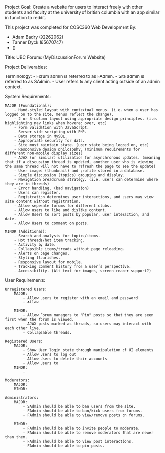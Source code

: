 Project Goal:
    Create a website for users to interact freely with other students and faculty at the university of british columbia with an app similar in function to reddit.

This project was completed for COSC360 Web Development By:

- Adam Badry (92262062)
- Tanner Dyck (65670747)
- ()

Title: UBC Forums (MyDiscussionForum Website)

Project Deliverables:

Terminology:
    - Forum admin is referred to as FAdmin.
    - Site admin is referred to as SAdmin.
    - User refers to any client acting outside of an admin context.

System Requirements:

    MAJOR (Foundational):
        - Hand-styled layout with contextual menus. (i.e. when a user has logged on to the site, menus reflect the change). 
        - 2 or 3-column layout using appropriate design principles. (i.e. highlighting nav links when hovered over, etc) 
        - Form validation with JavaScript.
        - Server-side scripting with PHP.
        - Data storage in MySQL.
        - Appropriate security for data.
        - Site must maintain state. (user state being logged on, etc)
        - Responsive design philosophy. (minimum requirements for different non-mobile display sizes)
        - AJAX (or similar) utilization for asynchronous updates. (meaning that if a discussion thread is updated, another user who is viewing the same thread will not have to refresh the page to see the update)
        - User images (thumbnail) and profile stored in a database.
        - Simple discussion (topics) grouping and display.
        - Navigation breadcrumb strategy. (i.e. users can determine where they are in threads)
        - Error handling. (bad navigation)
        - Users can register.
        - Registration determines user interactions, and users may view site content without registration.
        - Allow seperate forums for different clubs.
        - Allow users to like and dislike content.
        - Allow Users to sort posts by popular, user interaction, and date.
        - Allow Users to comment on posts.

    MINOR (Additional):
        - Search and analysis for topics/items.
        - Hot threads/hot item tracking.
        - Activity by date.
        - Collapsible items/treads without page reloading.
        - Alerts on page changes.
        - Styling flourishes.
        - Responsive layout for mobile.
        - Tracking comment history from a user’s perspective.
        - Accessibility. (Alt text for images, screen reader support?)
        
User Requirements:

    Unregistered Users:
        MAJOR:
            - Allow users to register with an email and password
            - Allow 

        MINOR:
            - Allow Forum managers to "Pin" posts so that they are seen first when the forum is viewed.
            - AJAX posts marked as threads, so users may interact with each other live.
            - Collapsable threads.

    Registered Users:
        MAJOR:
            - Show User login state through manipulation of UI elements
            - Allow Users to log out
            - Allow Users to delete their accounts
            - Allow Users to 
        MINOR:
            - 

    Moderators:
        MAJOR:
        MINOR:

    Administrators:
        MAJOR:
            - SAdmin should be able to ban users from the site.
            - FAdmin should be able to ban/kick users from forums.
            - FAdmin should be able to view/remove posts on forums.
            
        MINOR:
            - FAdmin should be able to invite people to moderate. 
            - FAdmin should be able to remove moderators that are newer than them.
            - FAdmin should be able to view post interactions.
            - FAdmin should be able to pin posts.

